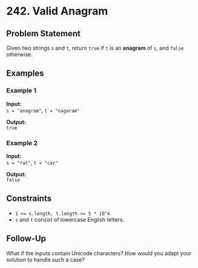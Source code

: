 # 242. Valid Anagram

## Problem Statement

Given two strings `s` and `t`, return `true` if `t` is an **anagram** of `s`, and `false` otherwise.

## Examples

### Example 1

**Input:**  
`s = "anagram"`, `t = "nagaram"`

**Output:**  
`true`

### Example 2

**Input:**  
`s = "rat"`, `t = "car"`

**Output:**  
`false`

## Constraints

- `1 <= s.length, t.length <= 5 * 10^4`
- `s` and `t` consist of lowercase English letters.

## Follow-Up

What if the inputs contain Unicode characters? How would you adapt your solution to handle such a case?
